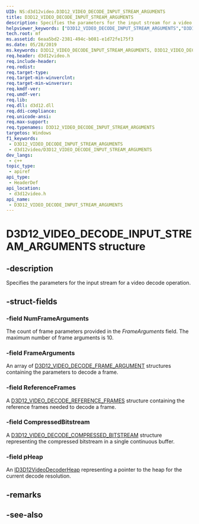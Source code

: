 ```yaml
---
UID: NS:d3d12video.D3D12_VIDEO_DECODE_INPUT_STREAM_ARGUMENTS
title: D3D12_VIDEO_DECODE_INPUT_STREAM_ARGUMENTS
description: Specifies the parameters for the input stream for a video decode operation.
helpviewer_keywords: ["D3D12_VIDEO_DECODE_INPUT_STREAM_ARGUMENTS","D3D12_VIDEO_DECODE_INPUT_STREAM_ARGUMENTS",""]
tech.root: mf
ms.assetid: 6eaa5bd2-2381-494c-b081-e1d72fe175f3
ms.date: 05/28/2019
ms.keywords: D3D12_VIDEO_DECODE_INPUT_STREAM_ARGUMENTS, D3D12_VIDEO_DECODE_INPUT_STREAM_ARGUMENTS,
req.header: d3d12video.h
req.include-header: 
req.redist: 
req.target-type: 
req.target-min-winverclnt: 
req.target-min-winversvr: 
req.kmdf-ver: 
req.umdf-ver: 
req.lib: 
req.dll: d3d12.dll
req.ddi-compliance: 
req.unicode-ansi: 
req.max-support: 
req.typenames: D3D12_VIDEO_DECODE_INPUT_STREAM_ARGUMENTS
targetos: Windows
f1_keywords:
 - D3D12_VIDEO_DECODE_INPUT_STREAM_ARGUMENTS
 - d3d12video/D3D12_VIDEO_DECODE_INPUT_STREAM_ARGUMENTS
dev_langs:
 - c++
topic_type:
 - apiref
api_type:
 - HeaderDef
api_location:
 - d3d12video.h
api_name:
 - D3D12_VIDEO_DECODE_INPUT_STREAM_ARGUMENTS
---
```


# D3D12_VIDEO_DECODE_INPUT_STREAM_ARGUMENTS structure


## -description

Specifies the parameters for the input stream for a video decode operation.

## -struct-fields

### -field NumFrameArguments

The count of frame parameters provided in the *FrameArguments* field. The maximum number of frame arguments is 10.

### -field FrameArguments

An array of [D3D12_VIDEO_DECODE_FRAME_ARGUMENT](ns-d3d12video-d3d12_video_decode_frame_argument.md) structures containing the parameters to decode a frame.

### -field ReferenceFrames

A [D3D12_VIDEO_DECODE_REFERENCE_FRAMES](ns-d3d12video-d3d12_video_decode_reference_frames.md) structure containing the reference frames needed to decode a frame.

### -field CompressedBitstream

A [D3D12_VIDEO_DECODE_COMPRESSED_BITSTREAM](ns-d3d12video-d3d12_video_decode_compressed_bitstream.md) structure representing the compressed bitstream in a single continuous buffer.

### -field pHeap

 
An [ID3D12VideoDecoderHeap](nn-d3d12video-id3d12videodecoderheap.md) representing a pointer to the heap for the current decode resolution.

## -remarks

## -see-also

